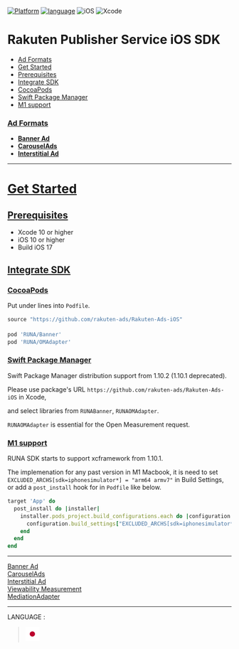 <div id="top"></div>

[![Platform](http://img.shields.io/badge/platform-iOS-blue.svg?style=flat)](https://developer.apple.com/ios/)
[![language](https://camo.githubusercontent.com/7387afbc27991b9739185470fcadf5475940be5a53886ec64f4df194a52911aa/68747470733a2f2f696d672e736869656c64732e696f2f62616467652f6c616e67756167652d6f626a6563746976652d2d632d3642414545342e737667)](https://developer.apple.com/documentation)
![iOS](http://img.shields.io/badge/support-iOS_10+-blue.svg?style=flat)
![Xcode](http://img.shields.io/badge/IDE-Xcode_10+-blue.svg?style=flat)

# Rakuten Publisher Service iOS SDK
* [Ad Formats](#ad-formats)
* [Get Started](#get-started)
* [Prerequisites](#prerequisites)
* [Integrate SDK](#integrate-sdk)
* [CocoaPods](#cocoapods)
* [Swift Package Manager](#swift-package-manager)
* [M1 support](#m1-support)

### [Ad Formats](#ad-formats)

- **[Banner Ad](./doc/bannerads/README.md)**
- **[CarouselAds](./doc/bannerads/carousel/README.md)**
- **[Interstitial Ad](./doc/interstitial/README.md)**

---
# [Get Started](#get-started)

<div id="prerequisites"></div>

## [Prerequisites](#prerequisites)

* Xcode 10 or higher
* iOS 10 or higher
* Build iOS 17


<div id="import_sdk"></div>

## [Integrate SDK](#integrate-sdk)

### [CocoaPods](#cocoapods)

Put under lines into `Podfile`.

```ruby
source "https://github.com/rakuten-ads/Rakuten-Ads-iOS"

pod 'RUNA/Banner'
pod 'RUNA/OMAdapter'
```

### [Swift Package Manager](#swift-package-manager)

Swift Package Manager distribution support from 1.10.2 (1.10.1 deprecated).

Please use package's URL `https://github.com/rakuten-ads/Rakuten-Ads-iOS` in Xcode,

and select libraries from `RUNABanner`, `RUNAOMAdapter`.

`RUNAOMAdapter` is essential for the Open Measurement request. 


### [M1 support](#m1-support)

RUNA SDK starts to support xcframework from 1.10.1.

The implemenation for any past version in M1 Macbook, it is need to set `EXCLUDED_ARCHS[sdk=iphonesimulator*] = "arm64 armv7"` in Build Settings, or add a `post_install` hook for in `Podfile` like below.

```ruby
target 'App' do
  post_install do |installer|
    installer.pods_project.build_configurations.each do |configuration|
      configuration.build_settings["EXCLUDED_ARCHS[sdk=iphonesimulator*]"] = "arm64 armv7"
    end
  end
end
```

---

[Banner Ad](./doc/bannerads/README.md)<br>
[CarouselAds](./doc/bannerads/carousel/README.md)<br>
[Interstitial Ad](./doc/interstitial/README.md)<br>
[Viewability Measurement](./doc/measurement/README.md)<br>
[MediationAdapter](./doc/mediation/README.md)<br>

---
LANGUAGE :
> [![jp](./doc/lang/ja.png)](./doc/ja)
